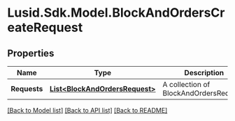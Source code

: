 # Lusid.Sdk.Model.BlockAndOrdersCreateRequest

## Properties

Name | Type | Description | Notes
------------ | ------------- | ------------- | -------------
**Requests** | [**List&lt;BlockAndOrdersRequest&gt;**](BlockAndOrdersRequest.md) | A collection of BlockAndOrdersRequest. | 

[[Back to Model list]](../README.md#documentation-for-models) [[Back to API list]](../README.md#documentation-for-api-endpoints) [[Back to README]](../README.md)

